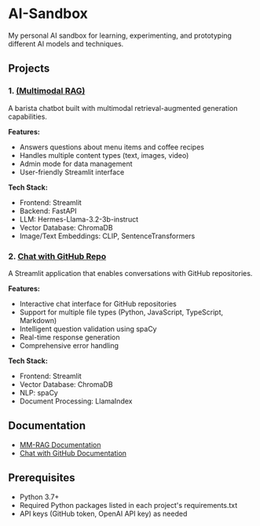 # AI-Sandbox
My personal AI sandbox for learning, experimenting, and prototyping different AI models and techniques.

## Projects

### 1. [(Multimodal RAG)](./source_codes/multimodal-rag/)
A barista chatbot built with multimodal retrieval-augmented generation capabilities.

**Features:**
- Answers questions about menu items and coffee recipes
- Handles multiple content types (text, images, video)
- Admin mode for data management
- User-friendly Streamlit interface

**Tech Stack:**
- Frontend: Streamlit
- Backend: FastAPI
- LLM: Hermes-Llama-3.2-3b-instruct
- Vector Database: ChromaDB
- Image/Text Embeddings: CLIP, SentenceTransformers

### 2. [Chat with GitHub Repo](./source_codes/chat-with-gitrepo/)
A Streamlit application that enables conversations with GitHub repositories.

**Features:**
- Interactive chat interface for GitHub repositories
- Support for multiple file types (Python, JavaScript, TypeScript, Markdown)
- Intelligent question validation using spaCy
- Real-time response generation
- Comprehensive error handling

**Tech Stack:**
- Frontend: Streamlit
- Vector Database: ChromaDB
- NLP: spaCy
- Document Processing: LlamaIndex

## Documentation
- [MM-RAG Documentation](./source_codes/multimodal-rag/README.md)
- [Chat with GitHub Documentation](./source_codes/chat-with-gitrepo/readme.md)

## Prerequisites
- Python 3.7+
- Required Python packages listed in each project's requirements.txt
- API keys (GitHub token, OpenAI API key) as needed
